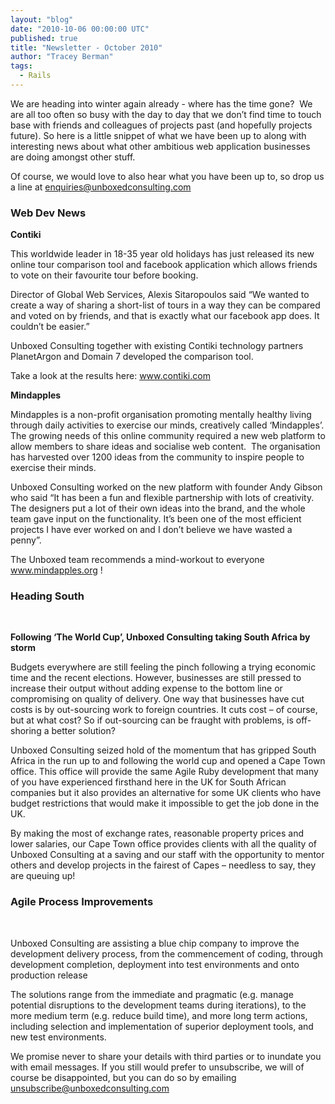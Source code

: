 ```yaml
---
layout: "blog"
date: "2010-10-06 00:00:00 UTC"
published: true
title: "Newsletter - October 2010"
author: "Tracey Berman"
tags:
  - Rails
---
```


<p>We are heading into winter again already - where has the time gone?&nbsp; We are all too often so busy with the day to day that we don&rsquo;t find time to touch base with friends and colleagues of projects past (and hopefully projects future). So here is a little snippet of what we have been up to along with interesting news about what other ambitious web application businesses are doing amongst other stuff.</p>
<p>Of course, we would love to also hear what you have been up to, so drop us a line at <a href="mailto:enquiries@unboxedconsulting.com">enquiries@unboxedconsulting.com</a></p>
<p><h3>Web Dev News</h3></p>
<p><strong>Contiki</strong><a name="contiki">&nbsp;</a></p>
<p>This worldwide leader in 18-35 year old holidays has just released its new online tour comparison tool and facebook application which allows friends to vote on their favourite tour before booking.</p>
<p>Director of Global Web Services, Alexis Sitaropoulos said &ldquo;We wanted to create a way of sharing a short-list of tours in a way they can be compared and voted on by friends, and that is exactly what our facebook app does. It couldn&rsquo;t be easier.&rdquo;</p>
<p>Unboxed Consulting together with existing Contiki technology partners PlanetArgon and Domain 7 developed the comparison tool.</p>
<p>Take a look at the results here: <a href="http://www.contiki.com">www.contiki.com</a></p>
<p><strong>Mindapples</strong><a name="mindapples">&nbsp;</a></p>
<p>Mindapples is a non-profit organisation promoting mentally healthy living through daily activities to exercise our minds, creatively called &lsquo;Mindapples&rsquo;. The growing needs of this online community required a new web platform to allow members to share ideas and socialise web content.&nbsp; The organisation has harvested over 1200 ideas from the community to inspire people to exercise their minds.</p>
<p>Unboxed Consulting worked on the new platform with founder Andy Gibson who said &ldquo;It has been a fun and flexible partnership with lots of creativity. The designers put a lot of their own ideas into the brand, and the whole team gave input on the functionality. It&rsquo;s been one of the most efficient projects I have ever worked on and I don&rsquo;t believe we have wasted a penny&rdquo;.</p>
<p>The Unboxed team recommends a mind-workout to everyone <a href="http://www.mindapples.org">www.mindapples.org</a> !</p>
<p><h3>Heading South</h3><a name="heading_south">&nbsp;</a></p>
<p><strong>Following &lsquo;The World Cup&rsquo;, Unboxed Consulting taking South Africa by storm</strong></p>
<p>Budgets everywhere are still feeling the pinch following a trying economic time and the recent elections. However, businesses are still pressed to increase their output without adding expense to the bottom line or compromising on quality of delivery. One way that businesses have cut costs is by out-sourcing work to foreign countries. It cuts cost &ndash; of course, but at what cost? So if out-sourcing can be fraught with problems, is off-shoring a better solution?</p>
<p>Unboxed Consulting seized hold of the momentum that has gripped South Africa in the run up to and following the world cup and opened a Cape Town office. This office will provide the same Agile Ruby development that many of you have experienced firsthand here in the UK for South African companies but it also provides an alternative for some UK clients who have budget restrictions that would make it impossible to get the job done in the UK.</p>
<p>By making the most of exchange rates, reasonable property prices and lower salaries, our Cape Town office provides clients with all the quality of Unboxed Consulting at a saving and our staff with the opportunity to mentor others and develop projects in the fairest of Capes &ndash; needless to say, they are queuing up!<br />
<p><h3>Agile Process Improvements</h3><a name="agile_process">&nbsp;</a></p>
<p>Unboxed Consulting are assisting a blue chip company to improve the development delivery process, from the commencement of coding, through development completion, deployment into test environments and onto production release</p>
<p>The solutions range from the immediate and pragmatic (e.g. manage potential disruptions to the development teams during iterations), to the more medium term (e.g. reduce build time), and more long term actions, including selection and implementation of superior deployment tools, and new test environments.</p>
<p>We promise never to share your details with third parties or to inundate you with email messages. If you still would prefer to unsubscribe, we will of course be disappointed, but you can do so by emailing <a href="mailto:unsubscribe@unboxedconsulting.com">unsubscribe@unboxedconsulting.com</a></p>

